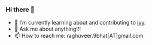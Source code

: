 ### Hi there 👋

<!--
**raghuveerbhat/raghuveerbhat** is a ✨ _special_ ✨ repository because its `README.md` (this file) appears on your GitHub profile.

Here are some ideas to get you started:
-->

- 🌱 I’m currently learning about and contributing to [Ivy](https://github.com/unifyai/ivy).
- 💬 Ask me about anything!!!
- 📫 How to reach me: raghuveer.9bhat[AT]gmail.com


